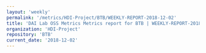 ```yaml
---
layout: 'weekly'
permalink: '/metrics/HDI-Project/BTB/WEEKLY-REPORT-2018-12-02'
title: 'DAI Lab OSS Metrics Metrics report for BTB | WEEKLY-REPORT-2018-12-02'
organization: 'HDI-Project'
repository: 'BTB'
current_date: '2018-12-02'
---
```

